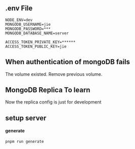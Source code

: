 ## .env File

```
NODE_ENV=dev
MONGODB_USERNAME=jie
MONGODB_PASSWORD=***
MONGODB_DATABASE_NAME=server

ACCESS_TOKEN_PRIVATE_KEY=******
ACCESS_TOKEN_PUBLIC_KEY=jie
```

## When authentication of mongoDB fails

The volume existed. Remove previous volume.

## MongoDB Replica To learn

Now the replica config is just for development

## setup server

#### generate
```bash
pnpm run generate
```